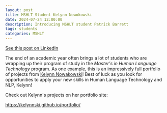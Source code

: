```yaml
---
layout: post
title: MSHLT Student Kelynn Nowokowski
date: 2024-07-24 12:00:00
description: Introducing MSHLT student Patrick Barrett
tags: students
categories: MSHLT
---
```


[See this post on LinkedIn](https://www.linkedin.com/posts/eric-m-jackson_portfolio-activity-7221993005983965184-bM2d/)

The end of an academic year often brings a lot of students who are wrapping up their program of study in the _Master's in Human Language Technology_ program. As one example, this is an impressively full portfolio of projects from [Kelynn Nowakowski](https://www.linkedin.com/in/kelynn-now/)! Best of luck as you look for opportunities to apply your new skills in Human Language Technology and NLP, Kelynn!

Check out Kelynn's projects on her portfolio site:

<https://kelynnski.github.io/portfolio/>
